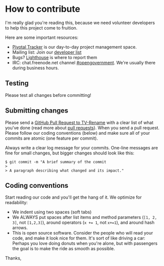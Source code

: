 # How to contribute

I'm really glad you're reading this, because we need volunteer developers to help this project come to fruition.

Here are some important resources:

  * [Pivotal Tracker](http://pivotaltracker.com/projects/64842) is our day-to-day project management space.
  * Mailing list: Join our [developer list](http://groups.google.com/group/opengovernment/)
  * Bugs? [Lighthouse](https://participatorypolitics.lighthouseapp.com/projects/47665-opengovernment/overview) is where to report them
  * IRC: chat.freenode.net channel [#opengovernment](irc://chat.freenode.net/opengovernment). We're usually there during business hours.

## Testing

Please test all changes before committing!

## Submitting changes

Please send a [GitHub Pull Request to TV-Rename](https://github.com/TV-Rename/tvrename/pull/new/master) with a clear list of what you've done (read more about [pull requests](http://help.github.com/pull-requests/)). When you send a pull request. Please follow our coding conventions (below) and make sure all of your commits are atomic (one feature per commit).

Always write a clear log message for your commits. One-line messages are fine for small changes, but bigger changes should look like this:

    $ git commit -m "A brief summary of the commit
    > 
    > A paragraph describing what changed and its impact."

## Coding conventions

Start reading our code and you'll get the hang of it. We optimize for readability:

  * We indent using two spaces (soft tabs)
  * We ALWAYS put spaces after list items and method parameters (`[1, 2, 3]`, not `[1,2,3]`), around operators (`x += 1`, not `x+=1`), and around hash arrows.
  * This is open source software. Consider the people who will read your code, and make it look nice for them. It's sort of like driving a car: Perhaps you love doing donuts when you're alone, but with passengers the goal is to make the ride as smooth as possible.

Thanks,
